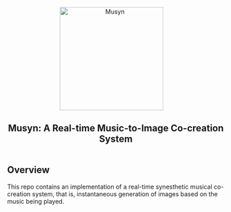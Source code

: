 <div align="center" style="display: flex; justify-content: center; align-items: center; text-align: center;">
  <a href="https://github.com/trekar99/musyn" style="margin-right: 20px; text-decoration: none; display: flex; align-items: center;">
    <img src="![logo](https://github.com/user-attachments/assets/c9606728-9f04-4799-91eb-e63378d8d5c2)" alt="Musyn" width="240">
  </a>
</div>
<div align="center" style="display: flex; justify-content: center; align-items: center; text-align: center;">
    <h2>
    Musyn: A Real-time Music-to-Image Co-creation System
    </h2>
</div>

## Overview
This repo contains an implementation of a real-time synesthetic musical co-creation system, that is, instantaneous generation of images based on the music being played. 

